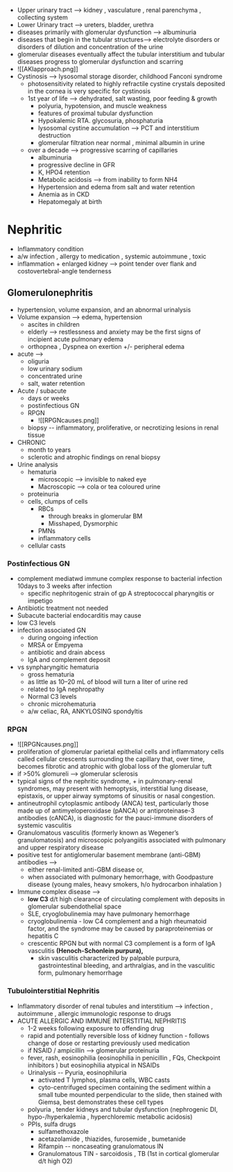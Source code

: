 - Upper urinary tract --> kidney , vasculature , renal parenchyma , collecting system 
- Lower Urinary tract --> ureters, bladder, urethra 
- diseases primarily with glomerular dysfunction --> albuminuria 
- diseases that begin in the tubular structures--> electrolyte disorders or disorders of dilution and concentration of the urine
- glomerular diseases eventually affect the tubular interstitium and tubular diseases progress to glomerular dysfunction and scarring 
- ![[AKIapproach.png]]
- Cystinosis --> lysosomal storage disorder, childhood Fanconi syndrome 
	- photosensitivity related to highly refractile cystine crystals deposited in the cornea is very specific for cystinosis
	- 1st year of life --> dehydrated, salt wasting, poor feeding & growth 
		- polyuria, hypotension, and muscle weakness 
		- features of proximal tubular dysfunction 
		- Hypokalemic RTA. glycosuria, phosphaturia
		- lysosomal cystine accumulation --> PCT and interstitium destruction 
		- glomerular filtration near normal , minimal albumin in urine 
	- over a decade --> progressive scarring of capillaries 
		- albuminuria 
		- progressive decline in GFR 
		- K, HPO4 retention 
		- Metabolic acidosis --> from inability to form NH4 
		- Hypertension and edema from salt and water retention
		- Anemia as in CKD
		- Hepatomegaly at birth 
# Nephritic
- Inflammatory condition 
- a/w infection , allergy to medication , systemic autoimmune , toxic 
- inflammation + enlarged kidney --> point tender over flank and costovertebral-angle tenderness 
## Glomerulonephritis 
- hypertension, volume expansion, and an abnormal urinalysis 
- Volume expansion --> edema, hypertension 
	- ascites in children 
	- elderly --> restlessness and anxiety may be the first signs of incipient acute pulmonary edema 
	- orthopnea , Dyspnea on exertion +/- peripheral edema 
- acute --> 
	- oliguria 
	- low urinary sodium 
	- concentrated urine 
	- salt, water retention 
- Acute / subacute 
	- days or weeks 
	- postinfectious GN 
	- RPGN  
		- ![[RPGNcauses.png]]
	- biopsy -- inflammatory, proliferative, or necrotizing lesions in renal tissue
- CHRONIC 
	- month to years 
	- sclerotic and atrophic findings on renal biopsy 
- Urine analysis 
	- hematuria 
		- microscopic --> invisible to naked eye 
		- Macroscopic --> cola or tea coloured urine 
	- proteinuria 
	- cells, clumps of cells 
		- RBCs 
			- through breaks in glomerular BM 
			- Misshaped, Dysmorphic 
		- PMNs 
		- inflammatory cells 
	- cellular casts 
### Postinfectious GN
- complement mediatwd immune complex response to bacterial infection 10days to 3 weeks after infection 
	- specific nephritogenic strain of gp A streptococcal pharyngitis or impetigo 
- Antibiotic treatment not needed 
- Subacute bacterial endocarditis may cause 
- low C3 levels 
- infection associated GN 
	- during ongoing infection 
	- MRSA or Empyema 
	- antibiotic and drain abcess 
	- IgA and complement deposit 
- vs synpharyngitic hematuria 
	- gross hematuria 
	- as little as 10–20 mL of blood will turn a liter of urine red 
	- related to IgA nephropathy 
	- Normal C3 levels 
	- chronic microhematuria 
	- a/w celiac, RA, ANKYLOSING spondyltis 
### RPGN 
- ![[RPGNcauses.png]]
- proliferation of glomerular parietal epithelial cells and inflammatory cells called cellular crescents surrounding the capillary that, over time, becomes fibrotic and atrophic with global loss of the glomerular tuft 
- if >50% glomureli --> glomerular sclerosis 
- typical signs of the nephritic syndrome, + in pulmonary-renal syndromes, may present with hemoptysis, interstitial lung disease, epistaxis, or upper airway symptoms of sinusitis or nasal congestion.
- antineutrophil cytoplasmic antibody (ANCA) test, particularly those made up of antimyeloperoxidase (pANCA) or antiproteinase-3 antibodies (cANCA), is diagnostic for the pauci-immune disorders of systemic vasculitis 
- Granulomatous vasculitis (formerly known as Wegener’s granulomatosis) and microscopic polyangiitis associated with pulmonary and upper respiratory disease
- positive test for antiglomerular basement membrane (anti-GBM) antibodies -->
	- either renal-limited anti-GBM disease or, 
	- when associated with pulmonary hemorrhage, with Goodpasture disease (young males, heavy smokers, h/o hydrocarbon inhalation )
- Immune complex disease -->
	- **low C3** d/t high clearance of circulating complement with deposits in glomerular subendothelial space 
	- SLE, cryoglobulinemia may have pulmonary hemorrhage 
	- cryoglobulinemia - low C4 complement and a high rheumatoid factor, and the syndrome may be caused by paraproteinemias or hepatitis C 
	- crescentic RPGN but with normal C3 complement is a form of IgA vasculitis **(Henoch-Schonlein purpura),**
		- skin vasculitis characterized by palpable purpura, gastrointestinal bleeding, and arthralgias, and in the vasculitic form, pulmonary hemorrhage

### Tubulointerstitial Nephritis 
- Inflammatory disorder of renal tubules and interstitium --> infection , autoimmune , allergic immunologic response to drugs 
- ACUTE ALLERGIC AND IMMUNE INTERSTITIAL NEPHRITIS 
	- 1-2 weeks following exposure to offending drug 
	- rapid and potentially reversible loss of kidney function - follows change of dose or restarting previously used medication 
	- if NSAID / ampicillin --> glomerular proteinuria 
	- fever, rash, eosinophilia (eosinophilia in penicillin , FQs, Checkpoint inhibitors ) but eosinophilia atypical in NSAIDs 
	- Urinalysis -- Pyuria, eosinophiluria 
		- activated T lymphos, plasma cells, WBC casts 
		- cyto-centrifuged specimen containing the sediment within a small tube mounted perpendicular to the slide, then stained with Giemsa, best demonstrates these cell types 
	- polyuria , tender kidneys and tubular dysfunction (nephrogenic DI, hypo-/hyperkalemia , hyperchloremic metabolic acidosis)
	- PPIs, sulfa drugs 
		- sulfamethoxazole
		- acetazolamide , thiazides, furosemide , bumetanide 
		- Rifampin -- noncaseating granulomatous IN 
		- Granulomatous TIN - sarcoidosis , TB (1st in cortical glomerular d/t high O2) 